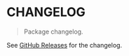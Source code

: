# CHANGELOG

> Package changelog.

See [GitHub Releases](https://github.com/stdlib-js/constants-int32/releases) for the changelog.